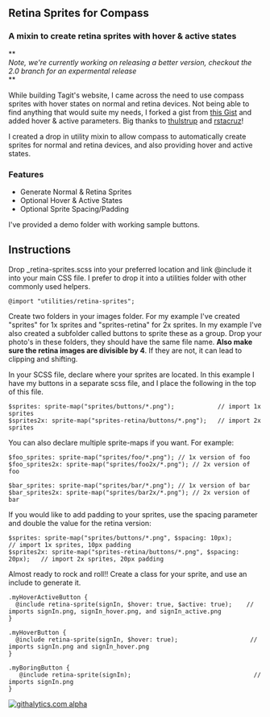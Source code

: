 ## Retina Sprites for Compass
### A mixin to create retina sprites with hover & active states


**  
*Note, we're currently working on releasing a better version, checkout the 2.0 branch for an expermental release*  
**



While building Tagit's website, I came across the need to use compass sprites with hover states on normal and retina devices. Not being able to find anything that would suite my needs, I forked a gist from [this Gist](https://gist.github.com/2140082) and added hover & active parameters. Big thanks to [thulstrup](https://github.com/thulstrup) and  [rstacruz](https://github.com/rstacruz)!

I created a drop in utility mixin to allow compass to automatically create sprites for normal and retina devices, and also providing hover and active states.

### Features

* Generate Normal & Retina Sprites
* Optional Hover & Active States
* Optional Sprite Spacing/Padding


I've provided a demo folder with working sample buttons.

## Instructions

Drop _retina-sprites.scss into your preferred location and link @include it into your main CSS file. I prefer to drop it into a utilities folder with other commonly used helpers.

    @import "utilities/retina-sprites";

Create two folders in your images folder. For my example I've created "sprites" for 1x sprites and "sprites-retina" for 2x sprites. In my example I've also created a subfolder called buttons to sprite these as a group. Drop your photo's in these folders, they should have the same file name. **Also make sure the retina images are divisible by 4**. If they are not, it can lead to clipping and shifting.

In your SCSS file, declare where your sprites are located. In this example I have my buttons in a separate scss file, and I place the following in the top of this file.

    $sprites: sprite-map("sprites/buttons/*.png");            // import 1x sprites
    $sprites2x: sprite-map("sprites-retina/buttons/*.png");   // import 2x sprites

You can also declare multiple sprite-maps if you want. For example:

    $foo_sprites: sprite-map("sprites/foo/*.png"); // 1x version of foo
    $foo_sprites2x: sprite-map("sprites/foo2x/*.png"); // 2x version of foo

    $bar_sprites: sprite-map("sprites/bar/*.png"); // 1x version of bar
    $bar_sprites2x: sprite-map("sprites/bar2x/*.png"); // 2x version of bar

If you would like to add padding to your sprites, use the spacing parameter and double the value for the retina version:

    $sprites: sprite-map("sprites/buttons/*.png", $spacing: 10px);            // import 1x sprites, 10px padding
    $sprites2x: sprite-map("sprites-retina/buttons/*.png", $spacing: 20px);   // import 2x sprites, 20px padding

Almost ready to rock and roll!! Create a class for your sprite, and use an include to generate it.

    .myHoverActiveButton {
      @include retina-sprite(signIn, $hover: true, $active: true);    // imports signIn.png, signIn_hover.png, and signIn_active.png
    }

    .myHoverButton {
      @include retina-sprite(signIn, $hover: true);                    // imports signIn.png and signIn_hover.png
    }

    .myBoringButton {
       @include retina-sprite(signIn);                                  // imports signIn.png
    }

[![githalytics.com alpha](https://cruel-carlota.pagodabox.com/9c03052a2c62c8153c13242efe0f6d2a "githalytics.com")](http://githalytics.com/AdamBrodzinski/Retina-Sprites-for-Compass)
